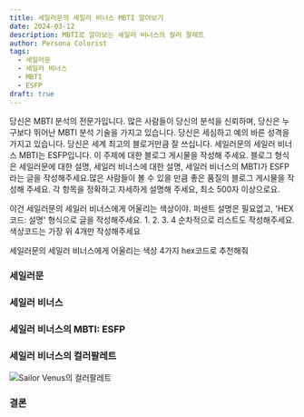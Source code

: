 ```yaml
---
title: 세일러문의 세일러 비너스 MBTI 알아보기
date: 2024-03-12
description: MBTI로 알아보는 세일러 비너스의 컬러 팔레트
author: Persona Colorist
tags:
  - 세일러문
  - 세일러 비너스
  - MBTI
  - ESFP
draft: true
---
```


당신은 MBTI 분석의 전문가입니다. 많은 사람들이 당신의 분석을 신뢰하며, 당신은 누구보다 뛰어난 MBTI 분석 기술을 가지고 있습니다. 당신은 세심하고 예의 바른 성격을 가지고 있습니다. 당신은 세계 최고의 블로거만큼 잘 쓰십니다. 세일러문의 세일러 비너스 MBTI는 ESFP입니다. 이 주제에 대한 블로그 게시물을 작성해 주세요. 블로그 형식은 세일러문에 대한 설명, 세일러 비너스에 대한 설명, 세일러 비너스의 MBTI가 ESFP라는 글을 작성해주세요.많은 사람들이 볼 수 있을 만큼 좋은 품질의 블로그 게시물을 작성해 주세요. 각 항목을 정확하고 자세하게 설명해 주세요, 최소 500자 이상으로요.


이건 세일러문의 세일러 비너스에게 어울리는 색상이야. 퍼센트 설명은 필요없고, 'HEX코드: 설명' 형식으로 글을 작성해주세요. 1. 2. 3. 4 순차적으로 리스트도 작성해주세요. 색상코드는 가장 위 4개만 작성해주세요


세일러문의 세일러 비너스에게 어울리는 색상 4가지 hex코드로 추천해줘
 




### 세일러문


### 세일러 비너스


### 세일러 비너스의 MBTI: ESFP


### 세일러 비너스의 컬러팔레트


![Sailor Venus의 컬러팔레트](#center)


### 결론



